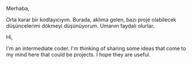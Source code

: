 Merhaba,

Orta karar bir kodlayıcıyım. Burada, aklıma gelen, bazı proje olabilecek düşüncelerimi dökmeyi düşünüyorum. Umarım faydalı olurlar.

Hi,

I'm an intermediate coder. I'm thinking of sharing some ideas that come to my mind here that could be projects. I hope they are useful.


<!---
lterlemez/lterlemez is a ✨ special ✨ repository because its `README.md` (this file) appears on your GitHub profile.
You can click the Preview link to take a look at your changes.
--->
